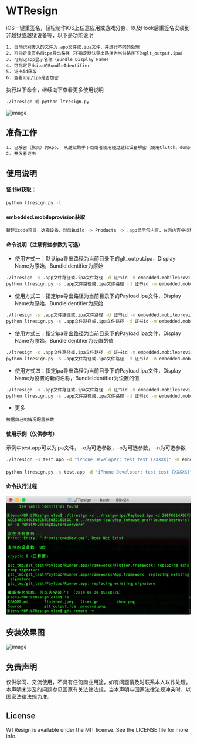 # WTResign
iOS一键重签名，轻松制作iOS上任意应用或游戏分身、以及Hook后重签名安装到非越狱或越狱设备等，以下是功能说明
```bash
1. 自动识别传入的文件为.app文件或.ipa文件，并进行不同的处理
2. 可指定重签名后ipa导出路径（不指定默认导出路径为当前路径下的glt_output.ipa）
3. 可指定app显示名称（Bundle Display Name）
4. 可指定导出ipa的BundleIdentifier
5. 证书id获取
6. 查看app/ipa是否加密
```

执行以下命令，继续向下查看更多使用说明
```bash
./ltresign 或 python ltresign.py
```

![image](https://github.com/Mosquito1123/WTResign/blob/master/show.png)

## 准备工作
```bash
1. 已解密（脱壳）的App， 从越狱助手下载或者使用经过越狱设备解密（使用Clutch、dumpdecrypted、frida等解密工具）的ipa
2. 开发者证书
```
## 使用说明
#### 证书id获取：
```bash
python ltresign.py -l
```
#### embedded.mobileprovision获取
```bash
新建Xcode项目，选择设备，然后Build -> Products -> .app显示包内容，在包内容中找到embedded.mobileprovision文件
```
#### 命令说明（注意有些参数为可选）

- 使用方式一：默认ipa导出路径为当前目录下的glt_output.ipa，Display Name为原始，BundleIdentifier为原始
```bash
./ltresign -s .app文件路径或.ipa文件路径 -d 证书id -m embedded.mobileprovision
python ltresign.py -s .app文件路径或.ipa文件路径 -d 证书id -m embedded.mobileprovision
```

- 使用方式二：指定ipa导出路径为当前目录下的Payload.ipa文件，Display Name为原始，BundleIdentifier为原始
```bash
./ltresign -s .app文件路径或.ipa文件路径 -d 证书id -m embedded.mobileprovision -o ./glttest.ipa
python ltresign.py -s .app文件路径或.ipa文件路径 -d 证书id -m embedded.mobileprovision -o ./glttest.ipa
```

- 使用方式三：指定ipa导出路径为当前目录下的Payload.ipa文件，Display Name为原始，BundleIdentifier为设置的值
```bash
./ltresign -s .app文件路径或.ipa文件路径 -d 证书id -m embedded.mobileprovision -o ./glttest.ipa -b "新的bundleId"
python ltresign.py -s .app文件路径或.ipa文件路径 -d 证书id -m embedded.mobileprovision -o ./glttest.ipa -b "新的bundleId"
```

- 使用方式四：指定ipa导出路径为当前目录下的Payload.ipa文件，Display Name为设置的新的名称，BundleIdentifier为设置的值
```bash
./ltresign -s .app文件路径或.ipa文件路径 -d 证书id -m embedded.mobileprovision -o ./glttest.ipa -b "新的bundleId" -n "新的名称"
python ltresign.py -s .app文件路径或.ipa文件路径 -d 证书id -m embedded.mobileprovision -o ./glttest.ipa -b "新的bundleId" -n "新的名称"
```
- 更多
```bash
根据自己的情况配置参数
```

#### 使用示例（仅供参考）
示例中test.app可以为ipa文件， -o为可选参数，-b为可选参数， -n为可选参数
```bash
./ltresign -s test.app -d "iPhone Developer: test test (XXXXX)" -m embedded.mobileprovision -o ./Payload.ipa -b "com.xxx.xxxx" -n "分身1"

python ltresign.py -s test.app -d "iPhone Developer: test test (XXXXX)" -m embedded.mobileprovision -o ./Payload.ipa -b "com.xxx.xxxx" -n "分身1"
```

#### 命令执行过程
![image](https://github.com/Mosquito1123/WTResign/blob/master/shell_process.png)

## 安装效果图
![image](https://github.com/Mosquito1123/WTResign/blob/master/finished.jpeg)



## 免责声明
仅供学习、交流使用，不具有任何商业用途，如有问题请及时联系本人以作处理。本声明未涉及的问题参见国家有关法律法规，当本声明与国家法律法规冲突时，以国家法律法规为准。

## License

WTResign is available under the MIT license. See the LICENSE file for more info.
